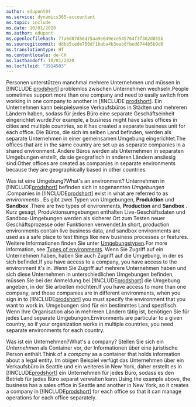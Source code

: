 ```yaml
---
author: edupont04
ms.service: dynamics365-accountant
ms.topic: include
ms.date: 10/01/2020
ms.author: edupont
ms.openlocfilehash: 77a6d87d56475aa9e649ece545764f3f362d055b
ms.sourcegitcommit: ddbb5cede750df1baba4b3eab8fbed6744b5b9d6
ms.translationtype: HT
ms.contentlocale: de-CH
ms.lasthandoff: 10/01/2020
ms.locfileid: "3914503"
---
```

<span data-ttu-id="adcb2-101">Personen unterstützen manchmal mehrere Unternehmen und müssen in [!INCLUDE [prodshort](prodshort.md)] problemlos zwischen Unternehmen wechseln.</span><span class="sxs-lookup"><span data-stu-id="adcb2-101">People sometimes support more than one company and need to easily switch from working in one company to another in [!INCLUDE [prodshort](prodshort.md)].</span></span> <span data-ttu-id="adcb2-102">Ein Unternehmen kann beispielsweise Verkaufsbüros in Städten und mehreren Ländern haben, sodass für jedes Büro eine separate Geschäftseinheit eingerichtet wurde.</span><span class="sxs-lookup"><span data-stu-id="adcb2-102">For example, a business might have sales offices in cities and multiple countries, so it has created a separate business unit for each office.</span></span> <span data-ttu-id="adcb2-103">Die Büros, die sich im selben Land befinden, werden als separate Unternehmen in einer gemeinsamen Umgebung eingerichtet.</span><span class="sxs-lookup"><span data-stu-id="adcb2-103">The offices that are in the same country are set up as separate companies in a shared environment.</span></span> <span data-ttu-id="adcb2-104">Andere Büros werden als Unternehmen in separaten Umgebungen erstellt, da sie geografisch in anderen Ländern ansässig sind.</span><span class="sxs-lookup"><span data-stu-id="adcb2-104">Other offices are created as companies in separate environments because they are geographically based in other countries.</span></span>  

<span data-ttu-id="adcb2-105">Was ist eine Umgebung?</span><span class="sxs-lookup"><span data-stu-id="adcb2-105">What's an environment?</span></span> <span data-ttu-id="adcb2-106">Unternehmen in [!INCLUDE[prodshort](prodshort.md)] befinden sich in sogenannten *Umgebungen* .</span><span class="sxs-lookup"><span data-stu-id="adcb2-106">Companies in [!INCLUDE[prodshort](prodshort.md)] exist in what are referred to as *environments* .</span></span> <span data-ttu-id="adcb2-107">Es gibt zwei Typen von Umgebungen, **Produktion** und **Sandbox** .</span><span class="sxs-lookup"><span data-stu-id="adcb2-107">There are two types of environments, **Production** and **Sandbox** .</span></span> <span data-ttu-id="adcb2-108">Kurz gesagt, Produktionsumgebungen enthalten Live-Geschäftsdaten und Sandbox-Umgebungen werden als sicherer Ort zum Testen neuer Geschäftsprozesse oder Funktionen verwendet.</span><span class="sxs-lookup"><span data-stu-id="adcb2-108">In short, production environments contain live business data, and sandbox environments are used as a safe place to test things like new business processes or features.</span></span> <span data-ttu-id="adcb2-109">Weitere Informationen finden Sie unter [Umgebungstypen](/dynamics365/business-central/dev-itpro/administration/tenant-admin-center-environments#types-of-environments).</span><span class="sxs-lookup"><span data-stu-id="adcb2-109">For more information, see [Types of environments](/dynamics365/business-central/dev-itpro/administration/tenant-admin-center-environments#types-of-environments).</span></span> <span data-ttu-id="adcb2-110">Wenn Sie Zugriff auf ein Unternehmen haben, haben Sie auch Zugriff auf die Umgebung, in der es sich befindet.</span><span class="sxs-lookup"><span data-stu-id="adcb2-110">If you have access to a company, you have access to the environment it's in.</span></span> <span data-ttu-id="adcb2-111">Wenn Sie Zugriff auf mehrere Unternehmen haben und sich diese Unternehmen in unterschiedlichen Umgebungen befinden, müssen Sie bei der Anmeldung bei [!INCLUDE[prodshort](prodshort.md)] die Umgebung angeben, in der Sie arbeiten möchten.</span><span class="sxs-lookup"><span data-stu-id="adcb2-111">If you have access to more than one company, and those companies are in different environments, when you sign in to [!INCLUDE[prodshort](prodshort.md)] you must specify the environment that you want to work in.</span></span> <span data-ttu-id="adcb2-112">Umgebungen sind für ein bestimmtes Land spezifisch. Wenn Ihre Organisation also in mehreren Ländern tätig ist, benötigen Sie für jedes Land separate Umgebungen.</span><span class="sxs-lookup"><span data-stu-id="adcb2-112">Environments are particular to a given country, so if your organization works in multiple countries, you need separate environments for each country.</span></span>  

<span data-ttu-id="adcb2-113">Was ist ein Unternehmen?</span><span class="sxs-lookup"><span data-stu-id="adcb2-113">What's a company?</span></span> <span data-ttu-id="adcb2-114">Stellen Sie sich ein *Unternehmen* als Container vor, der Informationen über eine juristische Person enthält.</span><span class="sxs-lookup"><span data-stu-id="adcb2-114">Think of a *company* as a container that holds information about a legal entity.</span></span> <span data-ttu-id="adcb2-115">Im obigen Beispiel verfügt das Unternehmen über ein Verkaufsbüro in Seattle und ein weiteres in New York, daher erstellt es in [!INCLUDE[prodshort](prodshort.md)] ein Unternehmen für jedes Büro, sodass es den Betrieb für jedes Büro separat verwalten kann.</span><span class="sxs-lookup"><span data-stu-id="adcb2-115">Using the example above, the business has a sales office in Seattle and another in New York, so it creates a company in [!INCLUDE[prodshort](prodshort.md)] for each office so that it can manage operations for each office separately.</span></span>  
